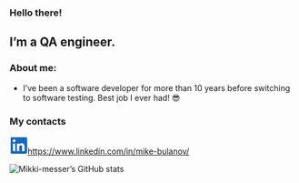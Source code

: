 ### Hello there!
I’m a QA engineer.
---

### About me:
- I’ve been a software developer for more than 10 years before switching to software testing. Best job I ever had! :sunglasses:

### My contacts

![LinkedIn](img/linkedIn.png)https://www.linkedin.com/in/mike-bulanov/

![Mikki-messer’s GitHub stats](https://github-readme-stats.vercel.app/api?username=mikki-messer)